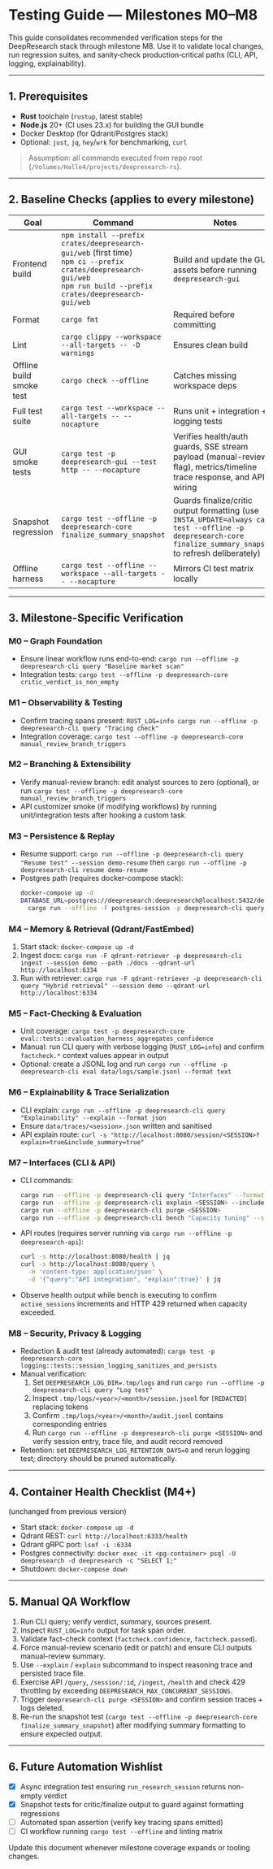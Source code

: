 # Testing Guide — Milestones M0–M8

This guide consolidates recommended verification steps for the DeepResearch stack through milestone M8. Use it to validate local changes, run regression suites, and sanity‑check production‑critical paths (CLI, API, logging, explainability).

---

## 1. Prerequisites

- **Rust** toolchain (`rustup`, latest stable)
- **Node.js** 20+ (CI uses 23.x) for building the GUI bundle
- Docker Desktop (for Qdrant/Postgres stack)
- Optional: `just`, `jq`, `hey`/`wrk` for benchmarking, `curl`

> Assumption: all commands executed from repo root (`/Volumes/Halle4/projects/deepresearch-rs`).

---

## 2. Baseline Checks (applies to every milestone)

| Goal | Command | Notes |
|------|---------|-------|
| Frontend build | `npm install --prefix crates/deepresearch-gui/web` (first time)<br>`npm ci --prefix crates/deepresearch-gui/web`<br>`npm run build --prefix crates/deepresearch-gui/web` | Build and update the GUI assets before running `deepresearch-gui` |
| Format | `cargo fmt` | Required before committing |
| Lint | `cargo clippy --workspace --all-targets -- -D warnings` | Ensures clean build |
| Offline build smoke test | `cargo check --offline` | Catches missing workspace deps |
| Full test suite | `cargo test --workspace --all-targets -- --nocapture` | Runs unit + integration + logging tests |
| GUI smoke tests | `cargo test -p deepresearch-gui --test http -- --nocapture` | Verifies health/auth guards, SSE stream payload (manual-review flag), metrics/timeline trace response, and API wiring |
| Snapshot regression | `cargo test --offline -p deepresearch-core finalize_summary_snapshot` | Guards finalize/critic output formatting (use `INSTA_UPDATE=always cargo test --offline -p deepresearch-core finalize_summary_snapshot` to refresh deliberately) |
| Offline harness | `cargo test --offline --workspace --all-targets -- --nocapture` | Mirrors CI test matrix locally |

---

## 3. Milestone-Specific Verification

### M0 – Graph Foundation
- Ensure linear workflow runs end-to-end: `cargo run --offline -p deepresearch-cli query "Baseline market scan"`
- Integration tests: `cargo test --offline -p deepresearch-core critic_verdict_is_non_empty`

### M1 – Observability & Testing
- Confirm tracing spans present: `RUST_LOG=info cargo run --offline -p deepresearch-cli query "Tracing check"`
- Integration coverage: `cargo test --offline -p deepresearch-core manual_review_branch_triggers`

### M2 – Branching & Extensibility
- Verify manual-review branch: edit analyst sources to zero (optional), or run `cargo test --offline -p deepresearch-core manual_review_branch_triggers`
- API customizer smoke (if modifying workflows) by running unit/integration tests after hooking a custom task

### M3 – Persistence & Replay
- Resume support: `cargo run --offline -p deepresearch-cli query "Resume test" --session demo-resume` then `cargo run --offline -p deepresearch-cli resume demo-resume`
- Postgres path (requires docker-compose stack):
  ```bash
  docker-compose up -d
  DATABASE_URL=postgres://deepresearch:deepresearch@localhost:5432/deepresearch \
    cargo run --offline -F postgres-session -p deepresearch-cli query "Resume via pg" --session pg-demo
  ```

### M4 – Memory & Retrieval (Qdrant/FastEmbed)
1. Start stack: `docker-compose up -d`
2. Ingest docs: `cargo run -F qdrant-retriever -p deepresearch-cli ingest --session demo --path ./docs --qdrant-url http://localhost:6334`
3. Run with retriever: `cargo run -F qdrant-retriever -p deepresearch-cli query "Hybrid retrieval" --session demo --qdrant-url http://localhost:6334`

### M5 – Fact-Checking & Evaluation
- Unit coverage: `cargo test -p deepresearch-core eval::tests::evaluation_harness_aggregates_confidence`
- Manual: run CLI query with verbose logging (`RUST_LOG=info`) and confirm `factcheck.*` context values appear in output
- Optional: create a JSONL log and run `cargo run --offline -p deepresearch-cli eval data/logs/sample.jsonl --format text`

### M6 – Explainability & Trace Serialization
- CLI explain: `cargo run --offline -p deepresearch-cli query "Explainability" --explain --format json`
- Ensure `data/traces/<session>.json` written and sanitised
- API explain route: `curl -s "http://localhost:8080/session/<SESSION>?explain=true&include_summary=true"`

### M7 – Interfaces (CLI & API)
- CLI commands:
  ```bash
  cargo run --offline -p deepresearch-cli query "Interfaces" --format json
  cargo run --offline -p deepresearch-cli explain <SESSION> --include-summary
  cargo run --offline -p deepresearch-cli purge <SESSION>
  cargo run --offline -p deepresearch-cli bench "Capacity tuning" --sessions 12 --concurrency 4
  ```
- API routes (requires server running via `cargo run --offline -p deepresearch-api`):
  ```bash
  curl -s http://localhost:8080/health | jq
  curl -s http://localhost:8080/query \
    -H 'content-type: application/json' \
    -d '{"query":"API integration", "explain":true}' | jq
  ```
- Observe health output while bench is executing to confirm `active_sessions` increments and HTTP 429 returned when capacity exceeded.

### M8 – Security, Privacy & Logging
- Redaction & audit test (already automated): `cargo test -p deepresearch-core logging::tests::session_logging_sanitizes_and_persists`
- Manual verification:
  1. Set `DEEPRESEARCH_LOG_DIR=.tmp/logs` and run `cargo run --offline -p deepresearch-cli query "Log test"`
  2. Inspect `.tmp/logs/<year>/<month>/session.jsonl` for `[REDACTED]` replacing tokens
  3. Confirm `.tmp/logs/<year>/<month>/audit.jsonl` contains corresponding entries
  4. Run `cargo run --offline -p deepresearch-cli purge <SESSION>` and verify session entry, trace file, and audit record removed
- Retention: set `DEEPRESEARCH_LOG_RETENTION_DAYS=0` and rerun logging test; directory should be pruned automatically.

---

## 4. Container Health Checklist (M4+)

(unchanged from previous version)

- Start stack: `docker-compose up -d`
- Qdrant REST: `curl http://localhost:6333/health`
- Qdrant gRPC port: `lsof -i :6334`
- Postgres connectivity: `docker exec -it <pg-container> psql -U deepresearch -d deepresearch -c "SELECT 1;"`
- Shutdown: `docker-compose down`

---

## 5. Manual QA Workflow

1. Run CLI query; verify verdict, summary, sources present.
2. Inspect `RUST_LOG=info` output for task span order.
3. Validate fact-check context (`factcheck.confidence`, `factcheck.passed`).
4. Force manual-review scenario (edit or patch) and ensure CLI outputs manual-review summary.
5. Use `--explain` / `explain` subcommand to inspect reasoning trace and persisted trace file.
6. Exercise API `/query`, `/session/:id`, `/ingest`, `/health` and check 429 throttling by exceeding `DEEPRESEARCH_MAX_CONCURRENT_SESSIONS`.
7. Trigger `deepresearch-cli purge <SESSION>` and confirm session traces + logs deleted.
8. Re-run the snapshot test (`cargo test --offline -p deepresearch-core finalize_summary_snapshot`) after modifying summary formatting to ensure expected output.

---

## 6. Future Automation Wishlist

- [x] Async integration test ensuring `run_research_session` returns non-empty verdict
- [x] Snapshot tests for critic/finalize output to guard against formatting regressions
- [ ] Automated span assertion (verify key tracing spans emitted)
- [ ] CI workflow running `cargo test --offline` and linting matrix

Update this document whenever milestone coverage expands or tooling changes.

